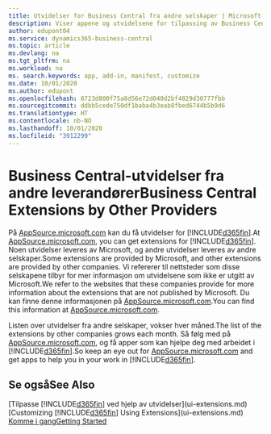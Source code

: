 ```yaml
---
title: Utvidelser for Business Central fra andre selskaper | Microsoft-dokumentasjon
description: Viser appene og utvidelsene for tilpassing av Business Central fra andre selskaper.
author: edupont04
ms.service: dynamics365-business-central
ms.topic: article
ms.devlang: na
ms.tgt_pltfrm: na
ms.workload: na
ms. search.keywords: app, add-in, manifest, customize
ms.date: 10/01/2020
ms.author: edupont
ms.openlocfilehash: 8723d800f75a8d56e72d040d2bf4829d30777fbb
ms.sourcegitcommit: ddbb5cede750df1baba4b3eab8fbed6744b5b9d6
ms.translationtype: HT
ms.contentlocale: nb-NO
ms.lasthandoff: 10/01/2020
ms.locfileid: "3912299"
---
```

# <a name="business-central-extensions-by-other-providers"></a><span data-ttu-id="3131d-103">Business Central-utvidelser fra andre leverandører</span><span class="sxs-lookup"><span data-stu-id="3131d-103">Business Central Extensions by Other Providers</span></span>

<span data-ttu-id="3131d-104">På [AppSource.microsoft.com](https://appsource.microsoft.com/) kan du få utvidelser for [!INCLUDE[d365fin](includes/d365fin_md.md)].</span><span class="sxs-lookup"><span data-stu-id="3131d-104">At [AppSource.microsoft.com](https://appsource.microsoft.com/), you can get extensions for [!INCLUDE[d365fin](includes/d365fin_md.md)].</span></span> <span data-ttu-id="3131d-105">Noen utvidelser leveres av Microsoft, og andre utvidelser leveres av andre selskaper.</span><span class="sxs-lookup"><span data-stu-id="3131d-105">Some extensions are provided by Microsoft, and other extensions are provided by other companies.</span></span> <span data-ttu-id="3131d-106">Vi refererer til nettsteder som disse selskapene tilbyr for mer informasjon om utvidelsene som ikke er utgitt av Microsoft.</span><span class="sxs-lookup"><span data-stu-id="3131d-106">We refer to the websites that these companies provide for more information about the extensions that are not published by Microsoft.</span></span> <span data-ttu-id="3131d-107">Du kan finne denne informasjonen på [AppSource.microsoft.com](https://go.microsoft.com/fwlink/?linkid=2081646).</span><span class="sxs-lookup"><span data-stu-id="3131d-107">You can find this information at [AppSource.microsoft.com](https://go.microsoft.com/fwlink/?linkid=2081646).</span></span>  

<span data-ttu-id="3131d-108">Listen over utvidelser fra andre selskaper, vokser hver måned.</span><span class="sxs-lookup"><span data-stu-id="3131d-108">The list of the extensions by other companies grows each month.</span></span> <span data-ttu-id="3131d-109">Så følg med på [AppSource.microsoft.com](https://go.microsoft.com/fwlink/?linkid=2081646), og få apper som kan hjelpe deg med arbeidet i [!INCLUDE[d365fin](includes/d365fin_md.md)].</span><span class="sxs-lookup"><span data-stu-id="3131d-109">So keep an eye out for [AppSource.microsoft.com](https://go.microsoft.com/fwlink/?linkid=2081646) and get apps to help you in your work in [!INCLUDE[d365fin](includes/d365fin_md.md)].</span></span>  

## <a name="see-also"></a><span data-ttu-id="3131d-110">Se også</span><span class="sxs-lookup"><span data-stu-id="3131d-110">See Also</span></span>

<span data-ttu-id="3131d-111">[Tilpasse [!INCLUDE[d365fin](includes/d365fin_md.md)] ved hjelp av utvidelser](ui-extensions.md)</span><span class="sxs-lookup"><span data-stu-id="3131d-111">[Customizing [!INCLUDE[d365fin](includes/d365fin_md.md)] Using Extensions](ui-extensions.md)</span></span>  
[<span data-ttu-id="3131d-112">Komme i gang</span><span class="sxs-lookup"><span data-stu-id="3131d-112">Getting Started</span></span>](product-get-started.md)  

